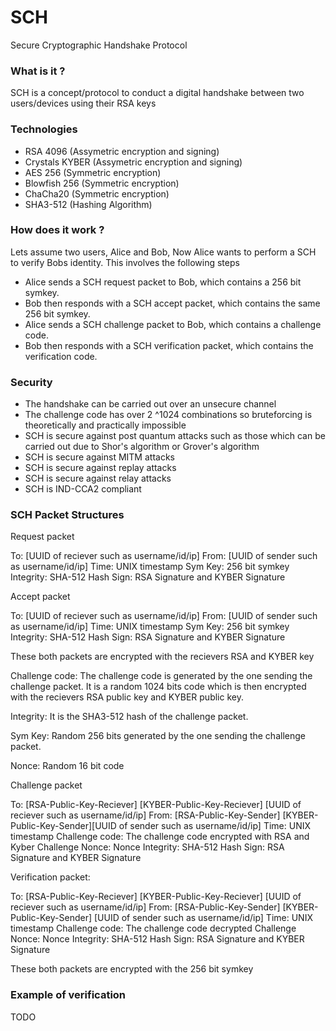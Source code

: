 # SCH
Secure Cryptographic Handshake Protocol

### What is it ?
SCH is a concept/protocol to conduct a digital handshake between two users/devices using their RSA keys

### Technologies
- RSA 4096 (Assymetric encryption and signing)
- Crystals KYBER (Assymetric encryption and signing)
- AES 256 (Symmetric encryption)
- Blowfish 256 (Symmetric encryption)
- ChaCha20 (Symmetric encryption)
- SHA3-512 (Hashing Algorithm)

### How does it work ?

Lets assume two users, Alice and Bob, Now Alice wants to perform a SCH to verify Bobs identity.
This involves the following steps

- Alice sends a SCH request packet to Bob, which contains a 256 bit symkey.
- Bob then responds with a SCH accept packet, which contains the same 256 bit symkey.
- Alice sends a SCH challenge packet to Bob, which contains a challenge code.
- Bob then responds with a SCH verification packet, which contains the verification code.

### Security
- The handshake can be carried out over an unsecure channel
- The challenge code has over 2 ^1024 combinations so bruteforcing is theoretically and practically impossible
- SCH is secure against post quantum attacks such as those which can be carried out due to Shor's algorithm or Grover's algorithm
- SCH is secure against MITM attacks
- SCH is secure against replay attacks
- SCH is secure against relay attacks
- SCH is IND-CCA2 compliant

### SCH Packet Structures

Request packet

To: [UUID of reciever such as username/id/ip]
From: [UUID of sender such as username/id/ip]
Time: UNIX timestamp 
Sym Key: 256 bit symkey
Integrity: SHA-512 Hash
Sign: RSA Signature and KYBER Signature

Accept packet

To: [UUID of reciever such as username/id/ip]
From: [UUID of sender such as username/id/ip]
Time: UNIX timestamp 
Sym Key: 256 bit symkey
Integrity: SHA-512 Hash
Sign: RSA Signature and KYBER Signature


These both packets are encrypted with the recievers RSA and KYBER key

Challenge code: The challenge code is generated by the one sending the challenge packet. It is a random 1024 bits code which is then encrypted with the recievers RSA public key and KYBER public key.

Integrity: It is the SHA3-512 hash of the challenge packet.

Sym Key: Random 256 bits generated by the one sending the challenge packet.

Nonce: Random 16 bit code

Challenge packet

To: [RSA-Public-Key-Reciever] [KYBER-Public-Key-Reciever] [UUID of reciever such as username/id/ip]
From: [RSA-Public-Key-Sender] [KYBER-Public-Key-Sender][UUID of sender such as username/id/ip]
Time: UNIX timestamp 
Challenge code: The challenge code encrypted with RSA and Kyber
Challenge Nonce: Nonce
Integrity: SHA-512 Hash
Sign: RSA Signature and KYBER Signature


Verification packet:

To: [RSA-Public-Key-Reciever] [KYBER-Public-Key-Reciever] [UUID of reciever such as username/id/ip]
From: [RSA-Public-Key-Sender] [KYBER-Public-Key-Sender] [UUID of sender such as username/id/ip]
Time: UNIX timestamp 
Challenge code: The challenge code decrypted
Challenge Nonce: Nonce
Integrity: SHA-512 Hash
Sign: RSA Signature and KYBER Signature


These both packets are encrypted with the 256 bit symkey

### Example of verification

TODO
